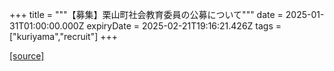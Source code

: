 +++
title = """【募集】栗山町社会教育委員の公募について"""
date = 2025-01-31T01:00:00.000Z
expiryDate = 2025-02-21T19:16:21.426Z
tags = ["kuriyama","recruit"]
+++


[[source]](https://www.town.kuriyama.hokkaido.jp/soshiki/55/30154.html)
